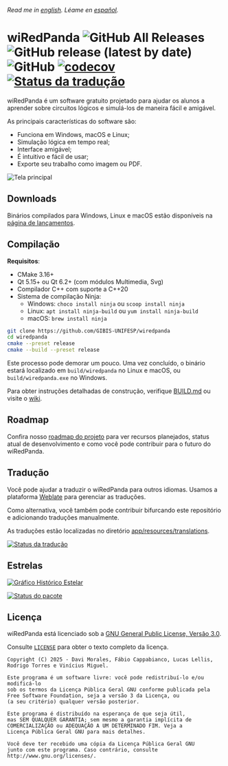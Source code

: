 _Read me in [english](README.md). Léame en [español](README_es.md)._

# wiRedPanda ![GitHub All Releases](https://img.shields.io/github/downloads/gibis-unifesp/wiredpanda/total?style=flat-square) ![GitHub release (latest by date)](https://img.shields.io/github/v/release/gibis-unifesp/wiredpanda?style=flat-square) ![GitHub](https://img.shields.io/github/license/gibis-unifesp/wiredpanda?style=flat-square) [![codecov](https://codecov.io/gh/GIBIS-UNIFESP/wiRedPanda/branch/master/graph/badge.svg?token=5YBYB4J705)](https://codecov.io/gh/GIBIS-UNIFESP/wiRedPanda) <a href="https://hosted.weblate.org/engage/wiredpanda/"><img src="https://hosted.weblate.org/widget/wiredpanda/svg-badge.svg" alt="Status da tradução" /></a>

wiRedPanda é um software gratuito projetado para ajudar os alunos a aprender sobre circuitos lógicos e simulá-los de maneira fácil e amigável.

As principais características do software são:

- Funciona em Windows, macOS e Linux;
- Simulação lógica em tempo real;
- Interface amigável;
- É intuitivo e fácil de usar;
- Exporte seu trabalho como imagem ou PDF.

![Tela principal](https://gibis-unifesp.github.io/wiRedPanda/demo.gif)

## Downloads

Binários compilados para Windows, Linux e macOS estão disponíveis na [página de lançamentos](https://github.com/GIBIS-UNIFESP/wiRedPanda/releases).

## Compilação

**Requisitos**:
- CMake 3.16+
- Qt 5.15+ ou Qt 6.2+ (com módulos Multimedia, Svg)
- Compilador C++ com suporte a C++20
- Sistema de compilação Ninja:
  - Windows: `choco install ninja` ou `scoop install ninja`
  - Linux: `apt install ninja-build` ou `yum install ninja-build`
  - macOS: `brew install ninja`

```bash
git clone https://github.com/GIBIS-UNIFESP/wiredpanda
cd wiredpanda
cmake --preset release
cmake --build --preset release
```

Este processo pode demorar um pouco. Uma vez concluído, o binário estará localizado em `build/wiredpanda` no Linux e macOS, ou `build/wiredpanda.exe` no Windows.

Para obter instruções detalhadas de construção, verifique [BUILD.md](BUILD.md) ou visite o [wiki](https://github.com/GIBIS-UNIFESP/wiRedPanda/wiki/How-to-setup-environment).

## Roadmap

Confira nosso [roadmap do projeto](https://github.com/orgs/GIBIS-UNIFESP/projects/1) para ver recursos planejados, status atual de desenvolvimento e como você pode contribuir para o futuro do wiRedPanda.

## Tradução

Você pode ajudar a traduzir o wiRedPanda para outros idiomas. Usamos a plataforma [Weblate](https://hosted.weblate.org/projects/wiredpanda/wiredpanda) para gerenciar as traduções.

Como alternativa, você também pode contribuir bifurcando este repositório e adicionando traduções manualmente.

As traduções estão localizadas no diretório [app/resources/translations](https://github.com/GIBIS-UNIFESP/wiRedPanda/tree/master/app/resources/translations).

<a href="https://hosted.weblate.org/engage/wiredpanda/">
<img src="https://hosted.weblate.org/widget/wiredpanda/wiredpanda/multi-auto.svg" alt="Status da tradução" />
</a>

## Estrelas

<a href="https://www.star-history.com/#GIBIS-UNIFESP/wiRedPanda&Date">
<picture>
<source media="(prefers-color-scheme: dark)" srcset="https://api.star-history.com/svg?repos=GIBIS-UNIFESP/wiRedPanda&type=Date&theme=dark" />
<source media="(prefers-color-scheme: light)" srcset="https://api.star-history.com/svg?repos=GIBIS-UNIFESP/wiRedPanda&type=Date" />
<img alt="Gráfico Histórico Estelar" src="https://api.star-history.com/svg?repos=GIBIS-UNIFESP/wiRedPanda&type=Date" />
</picture>
</a>

[![Status do pacote](https://repology.org/badge/vertical-allrepos/wiredpanda.svg)](https://repology.org/project/wiredpanda/versions)

## Licença

wiRedPanda está licenciado sob a [GNU General Public License, Versão 3.0](http://www.gnu.org/licenses/).

Consulte [`LICENSE`](LICENSE) para obter o texto completo da licença.

```text
Copyright (C) 2025 - Davi Morales, Fábio Cappabianco, Lucas Lellis, Rodrigo Torres e Vinícius Miguel.

Este programa é um software livre: você pode redistribuí-lo e/ou modificá-lo
sob os termos da Licença Pública Geral GNU conforme publicada pela
Free Software Foundation, seja a versão 3 da Licença, ou
(a seu critério) qualquer versão posterior.

Este programa é distribuído na esperança de que seja útil,
mas SEM QUALQUER GARANTIA; sem mesmo a garantia implícita de
COMERCIALIZAÇÃO ou ADEQUAÇÃO A UM DETERMINADO FIM. Veja a
Licença Pública Geral GNU para mais detalhes.

Você deve ter recebido uma cópia da Licença Pública Geral GNU
junto com este programa. Caso contrário, consulte http://www.gnu.org/licenses/.
```
